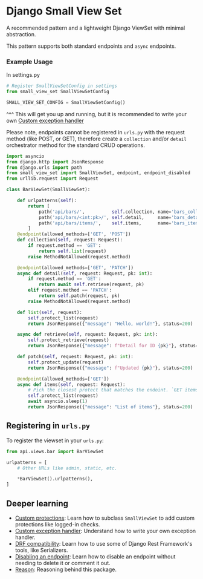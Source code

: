 # Django Small View Set

A recommended pattern and a lightweight Django ViewSet with minimal abstraction.

This pattern supports both standard endpoints and `async` endpoints.

### Example Usage

In settings.py
```python
# Register SmallViewSetConfig in settings
from small_view_set SmallViewSetConfig

SMALL_VIEW_SET_CONFIG = SmallViewSetConfig()
```

^^^ This will get you up and running, but it is recommended to write your own [Custom exception handler](./README_CUSTOM_EXCEPTION_HANDLER.md)

Please note, endpoints cannot be registered in `urls.py` with the
request method (like POST, or GET), therefore create a `collection` and/or `detail` orchestrator
method for the standard CRUD operations.


```python
import asyncio
from django.http import JsonResponse
from django.urls import path
from small_view_set import SmallViewSet, endpoint, endpoint_disabled
from urllib.request import Request

class BarViewSet(SmallViewSet):

    def urlpatterns(self):
        return [
            path('api/bars/',          self.collection, name='bars_collection'),
            path('api/bars/<int:pk>/', self.detail,     name='bars_detail'),
            path('api/bars/items/',    self.items,      name='bars_items'),
        ]
    @endpoint(allowed_methods=['GET', 'POST'])
    def collection(self, request: Request):
        if request.method == 'GET':
            return self.list(request)
        raise MethodNotAllowed(request.method)

    @endpoint(allowed_methods=['GET', 'PATCH'])
    async def detail(self, request: Request, pk: int):
        if request.method == 'GET':
            return await self.retrieve(request, pk)
        elif request.method == 'PATCH':
            return self.patch(request, pk)
        raise MethodNotAllowed(request.method)

    def list(self, request):
        self.protect_list(request)
        return JsonResponse({"message": "Hello, world!"}, status=200)

    async def retrieve(self, request: Request, pk: int):
        self.protect_retrieve(request)
        return JsonResponse({"message": f"Detail for ID {pk}"}, status=200)

    def patch(self, request: Request, pk: int):
        self.protect_update(request)
        return JsonResponse({"message": f"Updated {pk}"}, status=200)

    @endpoint(allowed_methods=['GET'])
    async def items(self, request: Request):
        # Pick the closest protect that matches the endoint. `GET items` is closest to a list
        self.protect_list(request)
        await asyncio.sleep(1)
        return JsonResponse({"message": "List of items"}, status=200)
```


## Registering in `urls.py`

To register the viewset in your `urls.py`:

```python
from api.views.bar import BarViewSet

urlpatterns = [
    # Other URLs like admin, static, etc.

    *BarViewSet().urlpatterns(),
]
```


## Deeper learning

- [Custom protections](./README_CUSTOM_PROTECTIONS.md): Learn how to subclass `SmallViewSet` to add custom protections like logged-in checks.
- [Custom exception handler](./README_CUSTOM_EXCEPTION_HANDLER.md): Understand how to write your own exception handler.
- [DRF compatibility](./README_DRF_COMPATIBILITY.md): Learn how to use some of Django Rest Framework's tools, like Serializers.
- [Disabling an endpoint](./README_DISABLE_ENDPOINT.md): Learn how to disable an endpoint without needing to delete it or comment it out.
- [Reason](./README_REASON.md): Reasoning behind this package.
